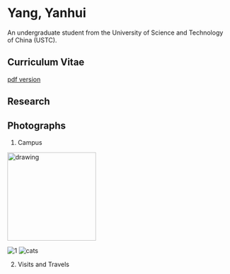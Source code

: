 # Yang, Yanhui

An undergraduate student from the University of Science and Technology of China (USTC).

## Curriculum Vitae

[pdf version](https://github.com/astro-YYH/home/blob/main/Curriculum_Vitae.pdf)

## Research

## Photographs

1. Campus

<img src="photos/34BF86D0-1E14-4460-9379-978E71F302F6.png" alt="drawing" width="200"/>

![1](https://github.com/astro-YYH/home/blob/main/photos/34BF86D0-1E14-4460-9379-978E71F302F6.png)
![cats](https://github.com/astro-YYH/home/blob/main/photographs/Campus/4B3A7532-908B-4F60-B6B1-4E6029010EB6.JPG)


2. Visits and Travels


